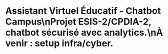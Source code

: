 # Assistant Virtuel Éducatif - Chatbot Campus\nProjet ESIS-2/CPDIA-2, chatbot sécurisé avec analytics.\nÀ venir : setup infra/cyber.
